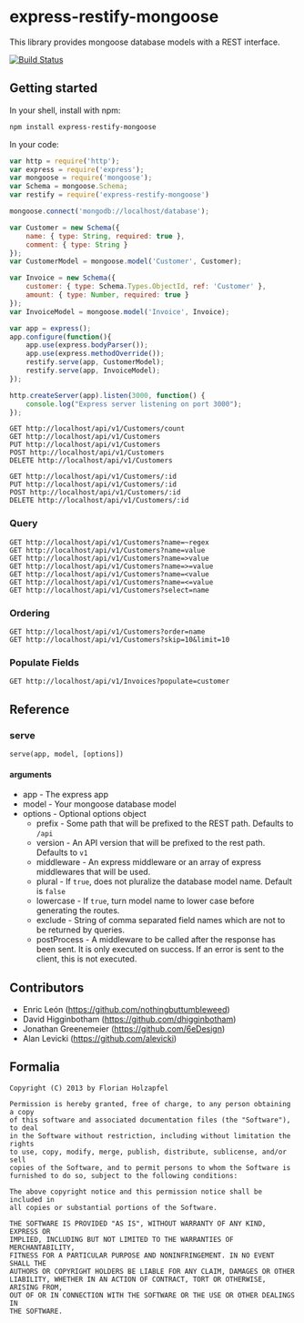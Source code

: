 # express-restify-mongoose
This library provides mongoose database models with a REST interface.

[![Build Status](https://travis-ci.org/florianholzapfel/express-restify-mongoose.png?branch=master)](https://travis-ci.org/florianholzapfel/express-restify-mongoose)

## Getting started

In your shell, install with npm:

```sh
npm install express-restify-mongoose
```

In your code:

```javascript
var http = require('http');
var express = require('express');
var mongoose = require('mongoose');
var Schema = mongoose.Schema;
var restify = require('express-restify-mongoose')

mongoose.connect('mongodb://localhost/database');

var Customer = new Schema({
	name: { type: String, required: true },
	comment: { type: String }
});
var CustomerModel = mongoose.model('Customer', Customer);

var Invoice = new Schema({
    customer: { type: Schema.Types.ObjectId, ref: 'Customer' },
	amount: { type: Number, required: true }
});
var InvoiceModel = mongoose.model('Invoice', Invoice);

var app = express();
app.configure(function(){
	app.use(express.bodyParser());
	app.use(express.methodOverride());
	restify.serve(app, CustomerModel);
	restify.serve(app, InvoiceModel);
});

http.createServer(app).listen(3000, function() {
	console.log("Express server listening on port 3000");
});
```

```
GET http://localhost/api/v1/Customers/count
GET http://localhost/api/v1/Customers
PUT http://localhost/api/v1/Customers
POST http://localhost/api/v1/Customers
DELETE http://localhost/api/v1/Customers

GET http://localhost/api/v1/Customers/:id
PUT http://localhost/api/v1/Customers/:id
POST http://localhost/api/v1/Customers/:id
DELETE http://localhost/api/v1/Customers/:id
```

### Query
```
GET http://localhost/api/v1/Customers?name=~regex
GET http://localhost/api/v1/Customers?name=value
GET http://localhost/api/v1/Customers?name=>value
GET http://localhost/api/v1/Customers?name=>=value
GET http://localhost/api/v1/Customers?name=<value
GET http://localhost/api/v1/Customers?name=<=value
GET http://localhost/api/v1/Customers?select=name
```

### Ordering
```
GET http://localhost/api/v1/Customers?order=name
GET http://localhost/api/v1/Customers?skip=10&limit=10
```

### Populate Fields
```
GET http://localhost/api/v1/Invoices?populate=customer
```

## Reference
### serve
```
serve(app, model, [options])
```

#### arguments
* app - The express app
* model - Your mongoose database model
* options - Optional options object
  * prefix - Some path that will be prefixed to the REST path. Defaults to ```/api```
  * version - An API version that will be prefixed to the rest path. Defaults to ```v1```
  * middleware - An express middleware or an array of express middlewares that will be used.
  * plural - If ```true```, does not pluralize the database model name. Default is ```false```
  * lowercase - If ```true```, turn model name to lower case before generating the routes.
  * exclude - String of comma separated field names which are not to be returned by queries.
  * postProcess - A middleware to be called after the response has been sent.
    It is only executed on success.  If an error is sent to the client,
    this is not executed.
  
## Contributors
* Enric León (https://github.com/nothingbuttumbleweed)
* David Higginbotham (https://github.com/dhigginbotham)
* Jonathan Greenemeier (https://github.com/6eDesign)
* Alan Levicki (https://github.com/alevicki)

## Formalia

```
Copyright (C) 2013 by Florian Holzapfel

Permission is hereby granted, free of charge, to any person obtaining a copy
of this software and associated documentation files (the "Software"), to deal
in the Software without restriction, including without limitation the rights
to use, copy, modify, merge, publish, distribute, sublicense, and/or sell
copies of the Software, and to permit persons to whom the Software is
furnished to do so, subject to the following conditions:

The above copyright notice and this permission notice shall be included in
all copies or substantial portions of the Software.

THE SOFTWARE IS PROVIDED "AS IS", WITHOUT WARRANTY OF ANY KIND, EXPRESS OR
IMPLIED, INCLUDING BUT NOT LIMITED TO THE WARRANTIES OF MERCHANTABILITY,
FITNESS FOR A PARTICULAR PURPOSE AND NONINFRINGEMENT. IN NO EVENT SHALL THE
AUTHORS OR COPYRIGHT HOLDERS BE LIABLE FOR ANY CLAIM, DAMAGES OR OTHER
LIABILITY, WHETHER IN AN ACTION OF CONTRACT, TORT OR OTHERWISE, ARISING FROM,
OUT OF OR IN CONNECTION WITH THE SOFTWARE OR THE USE OR OTHER DEALINGS IN
THE SOFTWARE.
```
